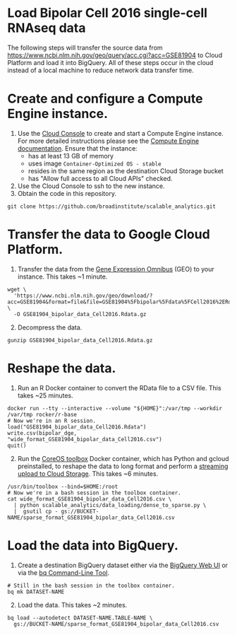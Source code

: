 Load Bipolar Cell 2016 single-cell RNAseq data
==============================================

The following steps will transfer the source data from
https://www.ncbi.nlm.nih.gov/geo/query/acc.cgi?acc=GSE81904
to Cloud Platform and load it into BigQuery. All of these steps occur in the
cloud instead of a local machine to reduce network data transfer time.

# Create and configure a Compute Engine instance.

1. Use the [Cloud Console](https://console.cloud.google.com) to create and start a Compute Engine instance. For more detailed instructions please see the [Compute Engine documentation](https://cloud.google.com/compute/docs/instances/create-start-instance). Ensure that the instance:
    * has at least 13 GB of memory
    * uses image `Container-Optimized OS - stable`
    * resides in the same region as the destination Cloud Storage bucket
    * has "Allow full access to all Cloud APIs" checked.
2. Use the Cloud Console to ssh to the new instance.
3. Obtain the code in this repository.
```
git clone https://github.com/broadinstitute/scalable_analytics.git
```

# Transfer the data to Google Cloud Platform.

1. Transfer the data from the [Gene Expression Omnibus](https://www.ncbi.nlm.nih.gov/geo/) (GEO) to your instance. This takes ~1 minute.
```
wget \
  'https://www.ncbi.nlm.nih.gov/geo/download/?acc=GSE81904&format=file&file=GSE81904%5Fbipolar%5Fdata%5FCell2016%2ERdata%2Egz' \
  -O GSE81904_bipolar_data_Cell2016.Rdata.gz
```
2. Decompress the data.
```
gunzip GSE81904_bipolar_data_Cell2016.Rdata.gz
```

# Reshape the data.

1. Run an R Docker container to convert the RData file to a CSV file. This takes ~25 minutes.
```
docker run --tty --interactive --volume "${HOME}":/var/tmp --workdir /var/tmp rocker/r-base
# Now we're in an R session.
load("GSE81904_bipolar_data_Cell2016.Rdata")
write.csv(bipolar_dge, "wide_format_GSE81904_bipolar_data_Cell2016.csv")
quit()
```
2. Run the [CoreOS toolbox](https://cloud.google.com/container-optimized-os/docs/how-to/toolbox) Docker container, which
has Python and gcloud preinstalled, to reshape the data to long format and perform a
[streaming upload to Cloud Storage](https://cloud.google.com/storage/docs/gsutil/commands/cp#streaming-transfers). This takes ~6 minutes.
```
/usr/bin/toolbox --bind=$HOME:/root
# Now we're in a bash session in the toolbox container.
cat wide_format_GSE81904_bipolar_data_Cell2016.csv \
  | python scalable_analytics/data_loading/dense_to_sparse.py \
  |  gsutil cp - gs://BUCKET-NAME/sparse_format_GSE81904_bipolar_data_Cell2016.csv
```

# Load the data into BigQuery.

1. Create a destination BigQuery dataset either via the [BigQuery Web UI](https://bigquery.cloud.google.com)
or via the [bq Command-Line Tool](https://cloud.google.com/bigquery/bq-command-line-tool).
```
# Still in the bash session in the toolbox container.
bq mk DATASET-NAME
```
2. Load the data. This takes ~2 minutes.
```
bq load --autodetect DATASET-NAME.TABLE-NAME \
  gs://BUCKET-NAME/sparse_format_GSE81904_bipolar_data_Cell2016.csv
```
